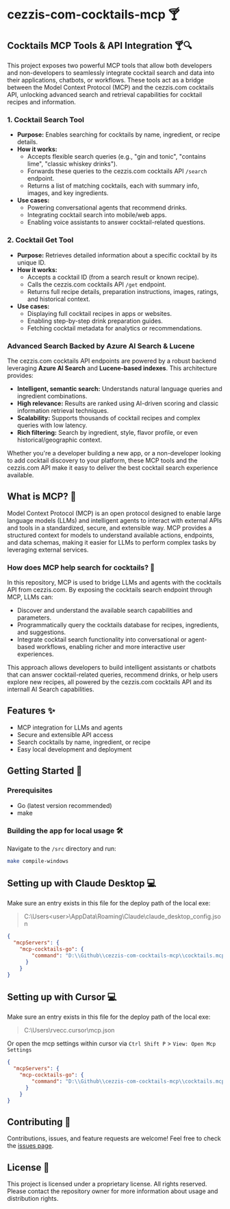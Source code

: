# cezzis-com-cocktails-mcp 🍸

## Cocktails MCP Tools & API Integration 🍸🔍

This project exposes two powerful MCP tools that allow both developers and non-developers to seamlessly integrate cocktail search and data into their applications, chatbots, or workflows. These tools act as a bridge between the Model Context Protocol (MCP) and the cezzis.com cocktails API, unlocking advanced search and retrieval capabilities for cocktail recipes and information.

### 1. Cocktail Search Tool
- **Purpose:** Enables searching for cocktails by name, ingredient, or recipe details.
- **How it works:**
  - Accepts flexible search queries (e.g., "gin and tonic", "contains lime", "classic whiskey drinks").
  - Forwards these queries to the cezzis.com cocktails API `/search` endpoint.
  - Returns a list of matching cocktails, each with summary info, images, and key ingredients.
- **Use cases:**
  - Powering conversational agents that recommend drinks.
  - Integrating cocktail search into mobile/web apps.
  - Enabling voice assistants to answer cocktail-related questions.

### 2. Cocktail Get Tool
- **Purpose:** Retrieves detailed information about a specific cocktail by its unique ID.
- **How it works:**
  - Accepts a cocktail ID (from a search result or known recipe).
  - Calls the cezzis.com cocktails API `/get` endpoint.
  - Returns full recipe details, preparation instructions, images, ratings, and historical context.
- **Use cases:**
  - Displaying full cocktail recipes in apps or websites.
  - Enabling step-by-step drink preparation guides.
  - Fetching cocktail metadata for analytics or recommendations.

### Advanced Search Backed by Azure AI Search & Lucene
The cezzis.com cocktails API endpoints are powered by a robust backend leveraging **Azure AI Search** and **Lucene-based indexes**. This architecture provides:
- **Intelligent, semantic search:** Understands natural language queries and ingredient combinations.
- **High relevance:** Results are ranked using AI-driven scoring and classic information retrieval techniques.
- **Scalability:** Supports thousands of cocktail recipes and complex queries with low latency.
- **Rich filtering:** Search by ingredient, style, flavor profile, or even historical/geographic context.

Whether you're a developer building a new app, or a non-developer looking to add cocktail discovery to your platform, these MCP tools and the cezzis.com API make it easy to deliver the best cocktail search experience available.

## What is MCP? 🤖

Model Context Protocol (MCP) is an open protocol designed to enable large language models (LLMs) and intelligent agents to interact with external APIs and tools in a standardized, secure, and extensible way. MCP provides a structured context for models to understand available actions, endpoints, and data schemas, making it easier for LLMs to perform complex tasks by leveraging external services.

### How does MCP help search for cocktails? 🍹

In this repository, MCP is used to bridge LLMs and agents with the cocktails API from cezzis.com. By exposing the cocktails search endpoint through MCP, LLMs can:
- Discover and understand the available search capabilities and parameters.
- Programmatically query the cocktails database for recipes, ingredients, and suggestions.
- Integrate cocktail search functionality into conversational or agent-based workflows, enabling richer and more interactive user experiences.

This approach allows developers to build intelligent assistants or chatbots that can answer cocktail-related queries, recommend drinks, or help users explore new recipes, all powered by the cezzis.com cocktails API and its internall AI Search capabilities.

## Features ✨
- MCP integration for LLMs and agents
- Secure and extensible API access
- Search cocktails by name, ingredient, or recipe
- Easy local development and deployment

## Getting Started 🚀

### Prerequisites
- Go (latest version recommended)
- make

### Building the app for local usage 🛠️

Navigate to the `/src` directory and run:

```bash
make compile-windows
```

## Setting up with Claude Desktop 💻

Make sure an entry exists in this file for the deploy path of the local exe:
> C:\Users\<user>\AppData\Roaming\Claude\claude_desktop_config.json

```json
{
  "mcpServers": {
    "mcp-cocktails-go": {
        "command": "D:\\Github\\cezzis-com-cocktails-mcp\\cocktails.mcp\\dist\\win\\cezzis-cocktails.exe"
      }
    }
}
```

## Setting up with Cursor 💻

Make sure an entry exists in this file for the deploy path of the local exe:
> C:\Users\rvecc\.cursor\mcp.json

Or open the mcp settings within cursor via `Ctrl Shift P` > `View: Open Mcp Settings`

```json
{
  "mcpServers": {
    "mcp-cocktails-go": {
        "command": "D:\\Github\\cezzis-com-cocktails-mcp\\cocktails.mcp\\dist\\win\\cezzis-cocktails.exe",
      }
    }
}
```


## Contributing 🤝

Contributions, issues, and feature requests are welcome! Feel free to check the [issues page](../../issues).

## License 📄

This project is licensed under a proprietary license. All rights reserved. Please contact the repository owner for more information about usage and distribution rights.
